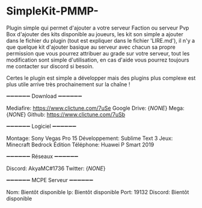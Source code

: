# SimpleKit-PMMP-

Plugin simple qui permet d'ajouter a votre serveur Faction ou serveur Pvp Box d'ajouter des kits disponible au joueurs, les kit son simple a ajouter dans le fichier du plugin (tout est expliquer dans le fichier 'LIRE.md'), il n'y a que quelque kit d'ajouter basique au serveur avec chacun sa propre permission que vous pourrez attribuer au grade sur votre serveur, tout les modification sont simple d'utilisation, en cas d'aide vous pourrez toujours me contacter sur discord si besoin.

 Certes le plugin est simple a développer mais des plugins plus complexe est plus utile arrive très prochainement sur la chaîne !

➖➖➖➖➖➖ Download ➖➖➖➖➖➖

Mediafire: https://www.clictune.com/7uSe 
Google Drive: {_NONE_}
Mega: {_NONE_}
Github: https://www.clictune.com/7uSb 

 ➖➖➖➖➖➖ Logiciel ➖➖➖➖➖➖

Montage: Sony Vegas Pro 15
Développement: Sublime Text 3 
Jeux: Minecraft Bedrock Édition
Téléphone: Huawei P Smart 2019

➖➖➖➖➖➖ Réseaux ➖➖➖➖➖➖

Discord: AkyaMC#1736
Twitter: {_NONE_}

➖➖➖➖➖➖ MCPE Serveur ➖➖➖➖➖➖

Nom: Bientôt disponible
Ip: Bientôt disponible
Port: 19132
Discord: Bientôt disponible
